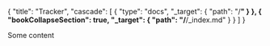 {
  "title": "Tracker",
  "cascade": [
    {
      "type": "docs",
      "_target": {
        "path": "/**"
      }
    },
    {
      "bookCollapseSection": true,
      "_target": {
        "path": "/**/_index.md"
      }
    }
  ]
}

Some content
